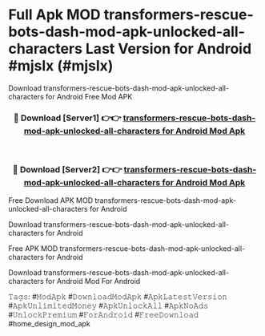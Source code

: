# Full Apk MOD transformers-rescue-bots-dash-mod-apk-unlocked-all-characters Last Version for Android #mjslx (#mjslx)
Download transformers-rescue-bots-dash-mod-apk-unlocked-all-characters for Android Free Mod APK

<div align="center">
<h3>🔴 Download [Server1] 👉👉 <a href="https://apps.libra.edu.pl?title=transformers-rescue-bots-dash-mod-apk-unlocked-all-characters&ref=18F">transformers-rescue-bots-dash-mod-apk-unlocked-all-characters for Android Mod Apk</a></h3><br>

<h3>🔴 Download [Server2] 👉👉 <a href="https://apps.libra.edu.pl?title=transformers-rescue-bots-dash-mod-apk-unlocked-all-characters&ref=18F">transformers-rescue-bots-dash-mod-apk-unlocked-all-characters for Android Mod Apk</a></h3>
</div>


Free Download APK MOD transformers-rescue-bots-dash-mod-apk-unlocked-all-characters for Android

Download transformers-rescue-bots-dash-mod-apk-unlocked-all-characters for Android 

Free APK MOD transformers-rescue-bots-dash-mod-apk-unlocked-all-characters for Android 

Download transformers-rescue-bots-dash-mod-apk-unlocked-all-characters for Android Mod For Android

𝚃𝚊𝚐𝚜: #𝙼𝚘𝚍𝙰𝚙𝚔 #𝙳𝚘𝚠𝚗𝚕𝚘𝚊𝚍𝙼𝚘𝚍𝙰𝚙𝚔 #𝙰𝚙𝚔𝙻𝚊𝚝𝚎𝚜𝚝𝚅𝚎𝚛𝚜𝚒𝚘𝚗 #𝙰𝚙𝚔𝚄𝚗𝚕𝚒𝚖𝚒𝚝𝚎𝚍𝙼𝚘𝚗𝚎𝚢 #𝙰𝚙𝚔𝚄𝚗𝚕𝚘𝚌𝚔𝙰𝚕𝚕 #𝙰𝚙𝚔𝙽𝚘𝙰𝚍𝚜 #𝚄𝚗𝚕𝚘𝚌𝚔𝙿𝚛𝚎𝚖𝚒𝚞𝚖 #𝙵𝚘𝚛𝙰𝚗𝚍𝚛𝚘𝚒𝚍 #𝙵𝚛𝚎𝚎𝙳𝚘𝚠𝚗𝚕𝚘𝚊𝚍 #home_design_mod_apk